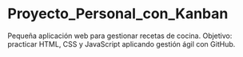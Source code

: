 # Proyecto_Personal_con_Kanban
Pequeña aplicación web para gestionar recetas de cocina. Objetivo: practicar HTML, CSS y JavaScript aplicando gestión ágil con GitHub.
